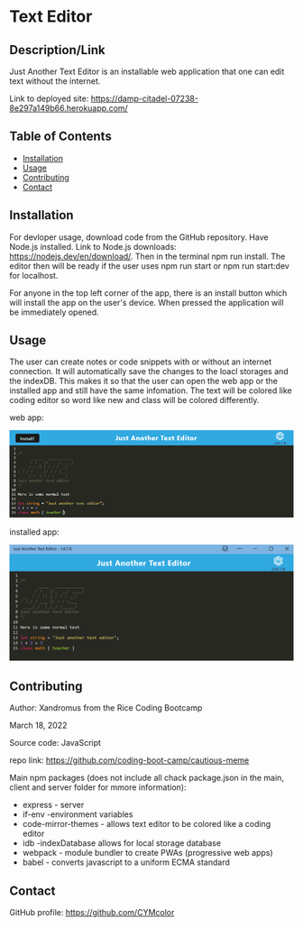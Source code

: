 # Text Editor

## Description/Link
Just Another Text Editor is an installable web application that one can edit text without the internet. 

Link to deployed site: https://damp-citadel-07238-8e297a149b66.herokuapp.com/

## Table of Contents
- [Installation](#installation)
- [Usage](#usage)
- [Contributing](#contributing)
- [Contact](#contact)

## Installation
For devloper usage, download code from the GitHub repository. Have Node.js installed. Link to Node.js downloads: https://nodejs.dev/en/download/. Then in the terminal npm run install. The editor then will be ready if the user uses npm run start or npm run start:dev for localhost.

For anyone in the top left corner of the app, there is an install button which will install the app on the user's device. When pressed the application will be immediately opened.

## Usage
The user can create notes or code snippets with or without an internet connection. It will automatically save the changes to the loacl storages and the indexDB. This makes it so that the user can open the web app or the installed app and still have the same infomation. The text will be colored like coding editor so word like new and class will be colored differently. 

web app:

![web app](./assets/images/screenshot.png)

installed app:

![installed app](./assets/images/screenshot2.png)

## Contributing
Author: Xandromus from the Rice Coding Bootcamp

March 18, 2022

Source code: JavaScript

repo link: https://github.com/coding-boot-camp/cautious-meme

Main npm packages (does not include all chack package.json in the main, client and server folder for mmore information):
- express - server
- if-env -environment variables
- code-mirror-themes - allows text editor to be colored like a coding editor
- idb -indexDatabase allows for local storage database
- webpack - module bundler to create PWAs (progressive web apps)
- babel - converts javascript to a uniform ECMA standard

## Contact
GitHub profile: https://github.com/CYMcolor

 

